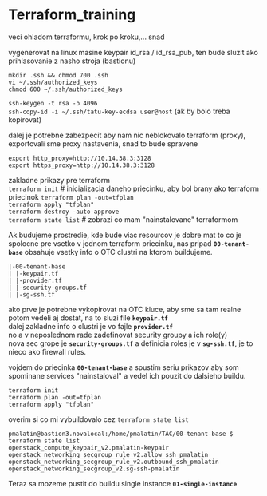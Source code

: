 # Terraform_training

veci ohladom terraformu, krok po kroku,... snad

vygenerovat na linux masine keypair id_rsa / id_rsa_pub, ten bude sluzit ako prihlasovanie z nasho stroja (bastionu)

```
mkdir .ssh && chmod 700 .ssh
vi ~/.ssh/authorized_keys
chmod 600 ~/.ssh/authorized_keys
```

``` ssh-keygen -t rsa -b 4096 ``` \
``` ssh-copy-id -i ~/.ssh/tatu-key-ecdsa user@host ``` (ak by bolo treba kopirovat)

dalej je potrebne zabezpecit aby nam nic neblokovalo terraform (proxy), exportovali sme proxy nastavenia, snad to bude spravene
```
export http_proxy=http://10.14.38.3:3128
export https_proxy=http://10.14.38.3:3128
```

zakladne prikazy pre terraform \
``` terraform init ```         # inicializacia daneho priecinku, aby bol brany ako terraform priecinok
``` terraform plan -out=tfplan ``` \
``` terraform apply "tfplan" ``` \
``` terraform destroy -auto-approve ``` \
``` terraform state list ``` # zobrazi co mam "nainstalovane" terraformom

Ak budujeme prostredie, kde bude viac resourcov je dobre mat to co je spolocne pre vsetko v jednom terraform priecinku, nas pripad **`00-tenant-base`** obsahuje vsetky info o OTC clustri na ktorom buildujeme.

```
|-00-tenant-base
| |-keypair.tf
| |-provider.tf
| |-security-groups.tf
| |-sg-ssh.tf
```

ako prve je potrebne vykopirovat na OTC kluce, aby sme sa tam realne potom vedeli aj dostat, na to sluzi file **` keypair.tf `** \
dalej zakladne info o clustri je vo fajle **` provider.tf `** \
no a v neposlednom rade zadefinovat security groupy a ich role(y) \
nova sec grope je **` security-groups.tf `** a definicia roles je v **` sg-ssh.tf `**, je to nieco ako firewall rules.

vojdem do priecinka **`00-tenant-base`** a spustim seriu prikazov aby som spominane services "nainstaloval" a vedel ich pouzit do dalsieho buildu.
```
terraform init
terraform plan -out=tfplan
terraform apply "tfplan"
```
overim si co mi vybuildovalo cez ``` terraform state list ```
```
pmalatin@bastion3.novalocal:/home/pmalatin/TAC/00-tenant-base $ terraform state list
openstack_compute_keypair_v2.pmalatin-keypair
openstack_networking_secgroup_rule_v2.allow_ssh_pmalatin
openstack_networking_secgroup_rule_v2.outbound_ssh_pmalatin
openstack_networking_secgroup_v2.sg-ssh-pmalatin
```

Teraz sa mozeme pustit do buildu single instance **`01-single-instance`**